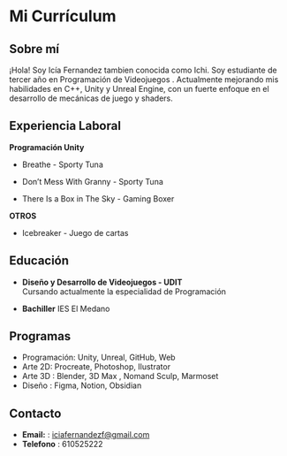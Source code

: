 # Mi Currículum

## Sobre mí
¡Hola! Soy Icía Fernandez tambien conocida como Ichi.
 Soy estudiante de tercer año en Programación de Videojuegos .
 Actualmente mejorando mis habilidades en C++, Unity y Unreal Engine, con un fuerte enfoque en el desarrollo de mecánicas de juego y shaders.

## Experiencia Laboral

 **Programación Unity**
 - Breathe - Sporty Tuna

 - Don’t Mess With Granny - Sporty Tuna

 - There Is a Box in The Sky - Gaming Boxer

**OTROS**

 - Icebreaker - Juego de cartas




## Educación
- **Diseño y Desarrollo de Videojuegos - UDIT**  
    Cursando actualmente la especialidad de Programación

-  **Bachiller**
    IES El Medano
 

## Programas
- Programación: Unity, Unreal, GitHub, Web
- Arte 2D: Procreate, Photoshop, Ilustrator
- Arte 3D : Blender, 3D Max , Nomand Sculp, Marmoset
- Diseño : Figma, Notion, Obsidian


## Contacto
- **Email:** : iciafernandezf@gmail.com
- **Telefono** :  610525222

